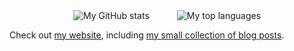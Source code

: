<p align="center">
  <img hspace="20" align=center alt="My GitHub stats" src="https://github-readme-stats.vercel.app/api?username=thornjad&include_all_commits=true&show_icons=true&theme=transparent&bg_color=fefbf2&rank_icon=percentile&title_color=655370&text_color=383b45&icon_color=51a3a3&hide=contribs&show=prs_merged,prs_merged_percentage" />
  <img hspace="20" align=center alt="My top languages" src="https://github-readme-stats.vercel.app/api/top-langs?username=thornjad&size_weight=0.5&count_weight=0.5&hide=roff,html,css,tex,m4,xslt,makefile,hcl,batchfile,jupyter%20notebook,dockerfile,applescript,objective-c,c%23,c%2B%2B,postscript,scss,csharp&layout=compact&langs_count=14&show_icons=true&theme=transparent&bg_color=fefbf2&title_color=655370&text_color=383b45" />
</p>

Check out [my website](https://jmthornton.net), including [my small collection of blog posts](https://blog.jmthornton.net).
